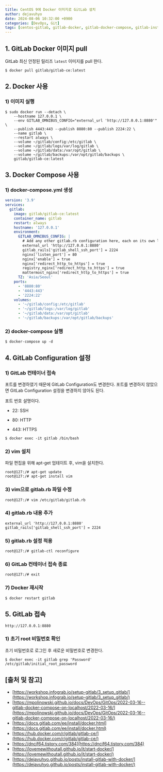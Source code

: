 ```yaml
---
title: CentOS 9에 Docker 이미지로 GitLab 설치
author: dejavuhyo
date: 2024-08-06 10:32:00 +0900
categories: [DevOps, Git]
tags: [centos-gitlab, gitlab-docker, gitlab-docker-compose, gitlab-install, 깃랩-도커, 깃랩-설치]
---
```


## 1. GitLab Docker 이미지 pull
GitLab 최신 안정된 릴리즈 `latest` 이미지를 pull 한다.

```shell
$ docker pull gitlab/gitlab-ce:latest
```

## 2. Docker 사용

### 1) 이미지 실행

```shell
$ sudo docker run --detach \
    --hostname 127.0.0.1 \
    --env GITLAB_OMNIBUS_CONFIG="external_url 'http://127.0.0.1:8880'" \
    --publish 4443:443 --publish 8880:80 --publish 2224:22 \
    --name gitlab \
    --restart always \
    --volume ~/gitlab/config:/etc/gitlab \
    --volume ~/gitlab/logs/var/log/gitlab \
    --volume ~/gitlab/data:/var/opt/gitlab \
    --volume ~/gitlab/backups:/var/opt/gitlab/backups \
    gitlab/gitlab-ce:latest
```

## 3. Docker Compose 사용

### 1) docker-compose.yml 생성

```yml
version: '3.9'
services:
  gitlab:
    image: gitlab/gitlab-ce:latest
    container_name: gitlab
    restart: always
    hostname: '127.0.0.1'
    environment:
      GITLAB_OMNIBUS_CONFIG: |
        # Add any other gitlab.rb configuration here, each on its own line
        external_url 'http://127.0.0.1:8880'
        gitlab_rails['gitlab_shell_ssh_port'] = 2224
        nginx['listen_port'] = 80
        nginx['enable'] = true
        nginx['redirect_http_to_https'] = true
        registry_nginx['redirect_http_to_https'] = true
        mattermost_nginx['redirect_http_to_https'] = true
      TZ: 'Asia/Seoul'
    ports:
      - '8880:80'
      - '4443:443'
      - '2224:22'
    volumes:
      - '~/gitlab/config:/etc/gitlab'
      - '~/gitlab/logs:/var/log/gitlab'
      - '~/gitlab/data:/var/opt/gitlab'
      - '~/gitlab/backups:/var/opt/gitlab/backups'
```

### 2) docker-compose 실행

```shell
$ docker-compose up -d
```

## 4. GitLab Configuration 설정

### 1) GitLab 컨테이너 접속
포트를 변경하였기 때문에 GitLab Configuration도 변경한다. 포트를 변경하지 않았으면 GitLab Configuration 설정을 변경하지 않아도 된다.

포트 번호 설명이다.

* 22: SSH

* 80: HTTP

* 443: HTTPS

```shell
$ docker exec -it gitlab /bin/bash
```

### 2) vim 설치
파일 편집을 위해 apt-get 업테이트 후, vim을 설치한다.

```shell
root@127:/# apt-get update
root@127:/# apt-get install vim
```

### 3) vim으로 gitlab.rb 파일 수정

```shell
root@127:/# vim /etc/gitlab/gitlab.rb
```

### 4) gitlab.rb 내용 추가

```text
external_url 'http://127.0.0.1:8880'
gitlab_rails['gitlab_shell_ssh_port'] = 2224
```

### 5) gitlab.rb 설정 적용

```shell
root@127:/# gitlab-ctl reconfigure
```

### 6) GitLab 컨테이너 접속 종료

```shell
root@127:/# exit
```

### 7) Docker 재시작

```shell
$ docker restart gitlab
```

## 5. GitLab 접속

```text
http://127.0.0.1:8880
```

### 1) 초기 root 비밀번호 확인
초기 비밀번호로 로그인 후 새로운 비밀번호로 변경한다.

```shell
$ docker exec -it gitlab grep 'Password' /etc/gitlab/initial_root_password
```

## [출처 및 참고]
* [https://workshop.infograb.io/setup-gitlab/3_setup_gitlab/](https://workshop.infograb.io/setup-gitlab/3_setup_gitlab/)
* [https://mpolinowski.github.io/docs/DevOps/GitOps/2022-03-16--gitlab-docker-compose-on-localhost/2022-03-16/](https://mpolinowski.github.io/docs/DevOps/GitOps/2022-03-16--gitlab-docker-compose-on-localhost/2022-03-16/)
* [https://docs.gitlab.com/ee/install/docker.html](https://docs.gitlab.com/ee/install/docker.html)
* [https://hub.docker.com/r/gitlab/gitlab-ce/](https://hub.docker.com/r/gitlab/gitlab-ce/)
* [https://dncjf64.tistory.com/384](https://dncjf64.tistory.com/384)
* [https://lovemewithoutall.github.io/it/start-docker/](https://lovemewithoutall.github.io/it/start-docker/)
* [https://dejavuhyo.github.io/posts/install-gitlab-with-docker/](https://dejavuhyo.github.io/posts/install-gitlab-with-docker/)
